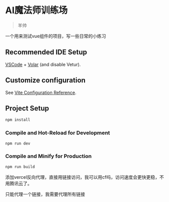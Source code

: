 # AI魔法师训练场
> 羊帅

一个用来测试vue组件的项目，写一些日常的小练习



## Recommended IDE Setup

[VSCode](https://code.visualstudio.com/) + [Volar](https://marketplace.visualstudio.com/items?itemName=Vue.volar) (and disable Vetur).

## Customize configuration

See [Vite Configuration Reference](https://vitejs.dev/config/).

## Project Setup

```sh
npm install
```

### Compile and Hot-Reload for Development

```sh
npm run dev
```

### Compile and Minify for Production

```sh
npm run build
```



添加vercel反向代理，直接用链接访问，我可以用cf吗，访问速度会更快更稳，不用腾讯云了。

只能代理一个链接，我需要代理所有链接